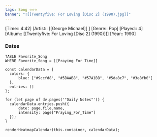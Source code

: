 ```yaml
---
tags: Song ⭐⭐⭐ 
banner: "![[Twentyfive: For Loving [Disc 2] (1990).jpg]]"
---
```

[Time:: 4:42]
[Artist:: [[George Michael]] ]
[Genre:: Pop]
[Played:: 4]
[Album:: [[Twentyfive: For Loving [Disc 2] (1990)]]]
[Year:: 1990]
### Dates
````dataview
TABLE Favorite_Song
WHERE Favorite_Song = [[Praying For Time]]
````

  ```dataviewjs
const calendarData = { 
	colors: { 
		blue: ["#9ccfd8", "#5BAAB8", "#57A1BB", "#5da8c7", "#3e8fb0"] 
	}, 
	entries: [] 
}; 

for (let page of dv.pages('"Daily Notes"')) { 
	calendarData.entries.push({ 
		date: page.file.name, 
		intensity: page["Praying_For_Time"]
	}); 
} 

renderHeatmapCalendar(this.container, calendarData);
```

